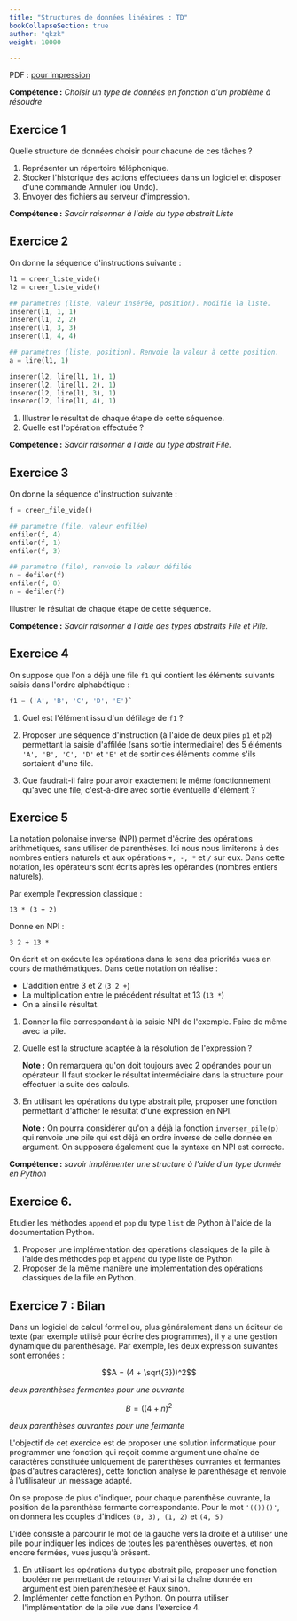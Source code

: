 ```yaml
---
title: "Structures de données linéaires : TD"
bookCollapseSection: true
author: "qkzk"
weight: 10000

---
```


PDF : [pour impression](/uploads/docnsitale/pile_file/td_structures_lineaires.pdf)

**Compétence :** _Choisir un type de données en fonction d'un problème à résoudre_

## Exercice 1

Quelle structure de données choisir pour chacune de ces tâches ?

1. Représenter un répertoire téléphonique.
2. Stocker l'historique des actions effectuées dans un logiciel et disposer
    d'une commande Annuler (ou Undo).
3. Envoyer des fichiers au serveur d'impression.

**Compétence :** _Savoir raisonner à l'aide du type abstrait Liste_

## Exercice 2

On donne la séquence d'instructions suivante :

```python
l1 = creer_liste_vide()
l2 = creer_liste_vide()

## paramètres (liste, valeur insérée, position). Modifie la liste.
inserer(l1, 1, 1) 
inserer(l1, 2, 2)
inserer(l1, 3, 3)
inserer(l1, 4, 4)

## paramètres (liste, position). Renvoie la valeur à cette position.
a = lire(l1, 1)

inserer(l2, lire(l1, 1), 1)
inserer(l2, lire(l1, 2), 1)
inserer(l2, lire(l1, 3), 1)
inserer(l2, lire(l1, 4), 1)
```

1. Illustrer le résultat de chaque étape de cette séquence.
2. Quelle est l'opération effectuée ?

**Compétence :** _Savoir raisonner à l'aide du type abstrait File._

## Exercice 3

On donne la séquence d'instruction suivante :

```python
f = creer_file_vide()

## paramètre (file, valeur enfilée)
enfiler(f, 4)
enfiler(f, 1)
enfiler(f, 3)

## paramètre (file), renvoie la valeur défilée
n = defiler(f)
enfiler(f, 8)
n = defiler(f)
```

Illustrer le résultat de chaque étape de cette séquence.

**Compétence :** _Savoir raisonner à l'aide des types abstraits File et Pile._

## Exercice 4

On suppose que l'on a déjà une file `f1` qui contient les éléments suivants
saisis dans l'ordre alphabétique :

```python
f1 = ('A', 'B', 'C', 'D', 'E')`
```

1. Quel est l'élément issu d'un défilage de `f1` ?
2. Proposer une séquence d'instruction (à l'aide de deux piles `p1` et `p2`)
    permettant la saisie d'affilée (sans sortie intermédiaire) des 5 éléments
    `'A', 'B', 'C', 'D'` et `'E'` et de sortir ces éléments comme s'ils
    sortaient d'une file.

3. Que faudrait-il faire pour avoir exactement le même fonctionnement qu'avec
    une file, c'est-à-dire avec sortie éventuelle d'élément ?

## Exercice 5

La notation polonaise inverse (NPI) permet d'écrire des opérations arithmétiques,
sans utiliser de parenthèses. Ici nous nous limiterons à des nombres entiers 
naturels et aux opérations `+, -, *` et `/` sur eux. Dans cette notation,
les opérateurs sont écrits après les opérandes (nombres entiers naturels).

Par exemple l'expression classique :

```
13 * (3 + 2)
```

Donne en NPI :

```
3 2 + 13 *
```

On écrit et on exécute les opérations dans le sens des priorités vues en cours
de mathématiques. Dans cette notation on réalise :

* L'addition entre 3 et 2 (`3 2 +`)
* La multiplication entre le précédent résultat et 13 (`13 *`)
* On a ainsi le résultat.

1. Donner la file correspondant à la saisie NPI de l'exemple. Faire de même
    avec la pile.
2. Quelle est la structure adaptée à la résolution de l'expression ?

    **Note :** On remarquera qu'on doit toujours avec 2 opérandes pour un
    opérateur. Il faut stocker le résultat intermédiaire dans la structure
    pour effectuer la suite des calculs.
3. En utilisant les opérations du type abstrait pile, proposer une fonction
    permettant d'afficher le résultat d'une expression en NPI.

    **Note :** On pourra considérer qu'on a déjà la fonction `inverser_pile(p)`
    qui renvoie une pile qui est déjà en ordre inverse de celle donnée en
    argument. On supposera également que la syntaxe en NPI est correcte.

**Compétence :** _savoir implémenter une structure à l'aide d'un type donnée en Python_

## Exercice 6.

Étudier les méthodes `append` et `pop` du type `list` de Python à l'aide
de la documentation Python.

1. Proposer une implémentation des opérations classiques de la pile à l'aide
    des méthodes `pop` et `append` du type liste de Python
2. Proposer de la même manière une implémentation des opérations classiques
    de la file en Python.

## Exercice 7 : Bilan

Dans un logiciel de calcul formel ou, plus généralement dans un éditeur de texte
(par exemple utilisé pour écrire des programmes), il y a une gestion dynamique
du parenthésage. Par exemple, les deux expression suivantes sont erronées :

$$A = (4 + \sqrt{3}))^2$$

_deux parenthèses fermantes pour une ouvrante_

$$B = ((4+n)^2$$

_deux parenthèses ouvrantes pour une fermante_

L'objectif de cet exercice est de proposer une solution informatique pour
programmer une fonction qui reçoit comme argument une chaîne de caractères 
constituée uniquement de parenthèses ouvrantes et fermantes (pas d'autres
caractères), cette fonction analyse le parenthésage et renvoie à l'utilisateur
un message adapté.

On se propose de plus d'indiquer, pour chaque parenthèse ouvrante, la position
de la parenthèse fermante correspondante. Pour le mot `'(())()'`, on donnera
les couples d'indices `(0, 3), (1, 2)` et `(4, 5)`

L'idée consiste à parcourir le mot de la gauche vers la droite et à utiliser
une pile pour indiquer les indices de toutes les parenthèses ouvertes, et non
encore fermées, vues jusqu'à présent.

1. En utilisant les opérations du type abstrait pile, proposer une fonction
    booléenne permettant de retourner Vrai si la chaîne donnée en argument
    est bien parenthésée et Faux sinon.
2. Implémenter cette fonction en Python. On pourra utiliser l'implémentation
    de la pile vue dans l'exercice 4.

